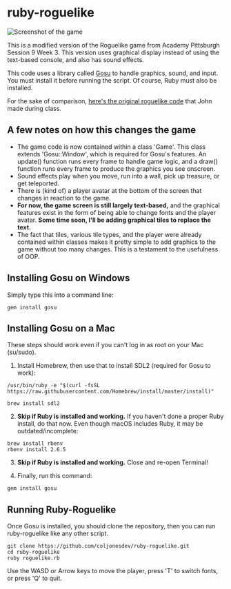 # ruby-roguelike

![Screenshot of the game](https://github.com/coljonesdev/ruby-roguelike/blob/master/assets/screenshot.png "Screenshot")

This is a modified version of the Roguelike game from Academy Pittsburgh Session 9 Week 3. This version uses graphical display instead of using the text-based console, and also has sound effects.

This code uses a library called [Gosu](https://www.libgosu.org/index.html) to handle graphics, sound, and input. You must install it before running the script. Of course, Ruby must also be installed.

For the sake of comparison, [here's the original roguelike code](https://gist.github.com/coljonesdev/a069a3fcb4502431d3d95566d466f6b0) that John made during class.

## A few notes on how this changes the game
* The game code is now contained within a class 'Game'. This class extends 'Gosu::Window', which is required for Gosu's features. An update() function runs every frame to handle game logic, and a draw() function runs every frame to produce the graphics you see onscreen.
* Sound effects play when you move, run into a wall, pick up treasure, or get teleported.
* There is (kind of) a player avatar at the bottom of the screen that changes in reaction to the game.
* __For now, the game screen is still largely text-based,__ and the graphical features exist in the form of being able to change fonts and the player avatar. __Some time soon, I'll be adding graphical tiles to replace the text.__
* The fact that tiles, various tile types, and the player were already contained within classes makes it pretty simple to add graphics to the game without too many changes. This is a testament to the usefulness of OOP.

## Installing Gosu on Windows
Simply type this into a command line:
```
gem install gosu
```

## Installing Gosu on a Mac
These steps should work even if you can't log in as root on your Mac (su/sudo).

1. Install Homebrew, then use that to install SDL2 (required for Gosu to work):
```
/usr/bin/ruby -e "$(curl -fsSL https://raw.githubusercontent.com/Homebrew/install/master/install)"

brew install sdl2
```

2. __Skip if Ruby is installed and working.__ If you haven't done a proper Ruby install, do that now. Even though macOS includes Ruby, it may be outdated/incomplete:
```
brew install rbenv
rbenv install 2.6.5
```

3. __Skip if Ruby is installed and working.__ Close and re-open Terminal!

4. Finally, run this command:
```
gem install gosu
```

## Running Ruby-Roguelike
Once Gosu is installed, you should clone the repository, then you can run ruby-roguelike like any other script.
```
git clone https://github.com/coljonesdev/ruby-roguelike.git
cd ruby-roguelike
ruby roguelike.rb
```
Use the WASD or Arrow keys to move the player, press 'T' to switch fonts, or press 'Q' to quit.
